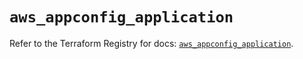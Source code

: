 # `aws_appconfig_application`

Refer to the Terraform Registry for docs: [`aws_appconfig_application`](https://registry.terraform.io/providers/hashicorp/aws/5.71.0/docs/resources/appconfig_application).

